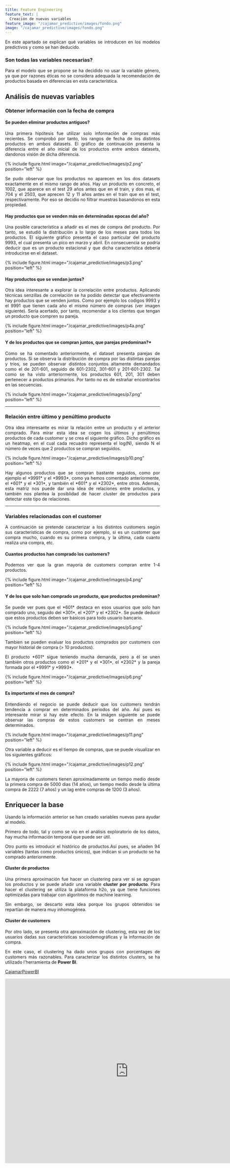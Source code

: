 ```yaml
---
title: Feature Engineering
feature_text: |
  Creación de nuevas variables
feature_image: "/cajamar_predictive/images/fondo.png"
image: "/cajamar_predictive/images/fondo.png"
---
```


<p align="justify">En este apartado se explican qué variables se introducen en los modelos predictivos y como se han deducido.</p>


### Son todas las variables necesarias?

<p align="justify">Para el modelo que se propone se ha decidido no usar la variable género, ya que por razones éticas no se considera adequada la recomendación de productos basada en diferencias en esta característica.</p> 

## Análisis de nuevas variables

### Obtener información con la fecha de compra

#### Se pueden eliminar productos antiguos?

<p align="justify">Una primera hipótesis fue utilizar solo información de compras más recientes. Se comprobó por tanto, los rangos de fecha de los distintos productos en ambos datasets. El gráfico de continuación presenta la diferencia entre el año inicial de los productos entre ambos datasets, dandonos visión de dicha diferencia.</p> 

{% include figure.html image="/cajamar_predictive/images/p2.png" position="left" %}

<p align="justify">Se pudo observar que los productos no aparecen en los dos datasets exactamente en el mismo rango de años. Hay un producto en concreto, el 1002, que aparece en el test 29 años antes que en el train, y dos mas, el 704 y el 2503, que aprecen 12 y 11 años antes en el train que en el test, respectivamente. Por eso se decidio no filtrar muestras basandonos en esta propiedad.</p>

#### Hay productos que se venden más en determinadas epocas del año?

<p align="justify">Una posible característica a añadir es el mes de compra del producto. Por tanto, se estudió la distribución a lo largo de los meses para todos los productos. El siguiente gráfico presenta el caso particular del producto 9993, el cual presenta un pico en marzo y abril. En consecuencia se podría deducir que es un producto estacional y que dicha característica debería introducirse en el dataset.</p>

{% include figure.html image="/cajamar_predictive/images/p3.png" position="left" %}


#### Hay productos que se vendan juntos?

<p align="justify">
Otra idea interesante a explorar la correlación entre productos. Aplicando técnicas senzillas de correlación se ha podido detectar que efectivamente hay productos que se venden juntos. Como por ejemplo los codigos 9993 y el 9991 que tienen cada año el mismo número de compras (ver imagen siguiente). Sería acertado, por tanto, recomendar a los clientes que tengan un producto que compren su pareja.</p> 

{% include figure.html image="/cajamar_predictive/images/p4a.png" position="left" %}

#### Y de los productos que se compran juntos, que parejas predominan?*

<p align="justify">
Como se ha comentado anteriormente, el dataset presenta parejas de productos. Si se observa la distribución de compra por las distintas parejas y trios, se pueden observar distintos conjuntos altamente demandados como el de 201-601, seguido de 601-2302, 301-601 y 201-601-2302. Tal como se ha visto anteriormente, los productos 601, 201, 301 deben pertenecer a productos primarios. Por tanto no es de estrañar encontrarlos en las secuencias.  </p>

{% include figure.html image="/cajamar_predictive/images/p7.png" position="left" %}


----

### Relación entre último y penúltimo producto

<p align="justify">
Otra idea interesante es mirar la relación entre un producto y el anterior comprado. Para mirar esta idea se cogen los últimos y penúltimos productos de cada customer y se crea el siguiente gráfico. Dicho gráfico es un heatmap, en el cual cada recuadro representa el log(N), siendo N el número de veces que 2 productos se compran seguidos. 
</p>
{% include figure.html image="/cajamar_predictive/images/p10.png" position="left" %}


<p align="justify">
Hay algunos productos que se compran bastante seguidos, como por ejemplo el *9991* y el *9993*, como ya hemos comentado anteriormente, el *601* y el *301*, y también el *601* y el *2302*, entre otros. Además, esta matriz nos puede dar una idea de relaciones entre productos, y también nos plantea la posiblidad de hacer cluster de productos para detectar este tipo de relaciones. 
</p>



----

### Variables relacionadas con el customer 

<p align="justify">
A continuación se pretende caracterizar a los distintos customers según sus características de compra, como por ejemplo, si es un customer que compra mucho, cuando es su primera compra, y la última, cada cuanto realiza una compra, etc.</p>

#### Cuantos productos han comprado los customers?

<p align="justify">
Podemos ver que la gran mayoria de customers compran entre 1-4 productos. </p>

{% include figure.html image="/cajamar_predictive/images/p4.png" position="left" %}


#### Y de los que solo han comprado un producto, que productos predominan?

<p align="justify">
Se puede ver pues que el *601* destaca en esos usuarios que solo han comprado uno, seguido del *301*, el *201* y el *2302*. Se puede deducir que estos productos deben ser básicos para todo usuario bancario. </p>

{% include figure.html image="/cajamar_predictive/images/p5.png" position="left" %}

<p align="justify">
Tambien se pueden evaluar los productos comprados por customers con mayor historial de compra (> 10 productos).</p>
<p align="justify">
El producto *601* sigue teniendo mucha demanda, pero a él se unen también otros productos como el *201* y el *301*, el *2302* y la pareja formada por el *9991* y *9993*.</p> 

{% include figure.html image="/cajamar_predictive/images/p6.png" position="left" %}


#### Es importante el mes de compra?

<p align="justify">
Entendiendo el negocio se puede deducir que los customers tendrán tendencia a comprar en determinados periodos del año. Así pues es interesante mirar si hay este efecto. En la imágen siguiente se puede observar las compras de estos customers se centran en meses determinados. </p>

{% include figure.html image="/cajamar_predictive/images/p11.png" position="left" %}

<p align="justify">
Otra variable a deducir es el tiempo de compras, que se puede visualizar en los siguientes gráficos:</p> 

{% include figure.html image="/cajamar_predictive/images/p12.png" position="left" %}

<p align="justify">
La mayoria de customers tienen aproximadamente un tiempo medio desde la primera compra de 5000 dias (14 años), un tiempo medio desde la última compra de 2222 (7 años) y un lag entre compras de 1200 (3 años). 
</p>


## Enriquecer la base

<p align="justify">Usando la información anterior se han creado variables nuevas para ayudar al modelo.</p> 

<p align="justify">Primero de todo, tal y como se vio en el análisis exploratorio de los datos, hay mucha información temporal que puede ser útil.</p> 
<p align="justify">Otro punto es introducir el histórico de productos.Así pues, se añaden 94 variables (tantas como productos únicos), que indican si un producto se ha comprado anteriormente.</p> 


#### Cluster de productos

<p align="justify">Una primera aproximación fue hacer un clustering para ver si se agrupan los productos y se puede añadir una variable <b>cluster por producto</b>. Para hacer el clustering se utiliza la plataforma h2o, ya que tiene funciones optimizadas para trabajar con algoritmos de machine learning.</p> 
<p align="justify">Sin embargo, se descarto esta idea porque los grupos obtenidos se repartían de manera muy inhomogénea.</p> 


#### Cluster de customers

<p align="justify">Por otro lado, se presenta otra aproximación de clustering, esta vez de los usuarios dadas sus características sociodemográficas y la información de compra. </p> 

<p align="justify">En este caso, el clustering ha dado unos grupos con porcentages de customers más razonables. Para caracterizar los distintos clusters, se ha utilizado l'herramienta de <b>Power BI</b>.</p>

[CajamarPowerBI](https://app.powerbi.com/view?r=eyJrIjoiN2I5MzM5MTUtZWZhMi00MmNlLWI0NmEtMjEwOTY1NWMzOTZjIiwidCI6ImEyMzEzY2FiLWIxYzMtNGYzYS1iYjExLTIxNTc0NDdkZGJiNCIsImMiOjh9)


<iframe width="800" height="600" src="https://app.powerbi.com/view?r=eyJrIjoiN2I5MzM5MTUtZWZhMi00MmNlLWI0NmEtMjEwOTY1NWMzOTZjIiwidCI6ImEyMzEzY2FiLWIxYzMtNGYzYS1iYjExLTIxNTc0NDdkZGJiNCIsImMiOjh9" frameborder="0" allowFullScreen="true"></iframe>


